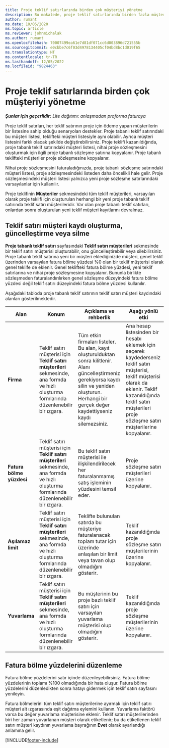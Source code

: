 ```yaml
---
title: Proje teklif satırlarında birden çok müşteriyi yönetme
description: Bu makalede, proje teklif satırlarında birden fazla müşteriyi yönetme hakkında bilgiler yer alır.
author: rumant
ms.date: 10/06/2020
ms.topic: article
ms.reviewer: johnmichalak
ms.author: rumant
ms.openlocfilehash: 70007499ea61e7d81df071cc6d003896d721555b
ms.sourcegitcommit: e0cbbe7c6f03d4978134405cf04bd8bc1d019f65
ms.translationtype: HT
ms.contentlocale: tr-TR
ms.lasthandoff: 12/05/2022
ms.locfileid: "9824463"
---
```

# <a name="manage-multiple-customers-on-project-quote-lines"></a>Proje teklif satırlarında birden çok müşteriyi yönetme

_**Şunlar için geçerlidir:** Lite dağıtımı: anlaşmadan proforma faturaya_

Proje teklif satırları, her teklif satırının proje için ödeme yapan müşterilerin bir listesine sahip olduğu senaryoları destekler. Proje tabanlı teklif satırındaki bu müşteri listesi, teklifteki müşteri listesiyle aynı olabilir. Ayrıca müşteri listesini farklı olacak şekilde değiştirebilirsiniz. Proje teklifi kazanıldığında, proje tabanlı teklif satırındaki müşteri listesi, nihai proje sözleşmesini oluşturmak için ilgili proje tabanlı sözleşme satırına kopyalanır. Proje tabanlı teklifteki müşteriler proje sözleşmesine kopyalanır.

Nihai proje sözleşmesini faturaladığınızda, proje tabanlı sözleşme satırındaki müşteri listesi, proje sözleşmesindeki listeden daha öncelikli hale gelir. Proje sözleşmesindeki müşteri listesi yalnızca yeni proje sözleşme satırlarındaki varsayılanlar için kullanılır.

Proje teklifinin **Müşteriler** sekmesindeki tüm teklif müşterileri, varsayılan olarak proje teklifi için oluşturulan herhangi bir yeni proje tabanlı teklif satırında teklif satırı müşterileridir. Var olan proje tabanlı teklif satırları, onlardan sonra oluşturulan yeni teklif müşteri kayıtlarını devralmaz.

## <a name="create-update-or-delete-a-quote-line-customer-record"></a>Teklif satırı müşteri kaydı oluşturma, güncelleştirme veya silme

**Proje tabanlı teklif satırı** sayfasındaki **Teklif satırı müşterileri** sekmesinde bir teklif satırı müşterisi oluşturabilir, onu güncelleştirebilir veya silebilirsiniz. Proje tabanlı teklif satırına yeni bir müşteri eklediğinizde müşteri, genel teklif üzerinden varsayılan fatura bölme yüzdesi %0 olan bir teklif müşterisi olarak genel teklife de eklenir. Genel teklifteki fatura bölme yüzdesi, yeni teklif satırlarına ve nihai proje sözleşmesine kopyalanır. Bununla birlikte sözleşmeden faturalandırılırken genel sözleşme düzeyindeki fatura bölme yüzdesi değil teklif satırı düzeyindeki fatura bölme yüzdesi kullanılır. 

Aşağıdaki tabloda proje tabanlı teklif satırının teklif satırı müşteri kaydındaki alanları gösterilmektedir.

| Alan | Konum | Açıklama ve rehberlik | Aşağı yönlü etki |
| --- | --- | --- | --- |
| **Firma** | Teklif satırı müşterisi için **Teklif satırı müşterileri** sekmesinde, ana formda ve hızlı oluşturma formlarında düzenlenebilir bir ızgara. | Tüm etkin firmaları listeler. Bu alan, kayıt oluşturulduktan sonra kilitlenir. Alanı güncelleştirmeniz gerekiyorsa kaydı silin ve yeniden oluşturun. Herhangi bir gerçek değer kaydettiyseniz kaydı silemezsiniz. | Ana hesap listesinden bir hesabı eklemek için seçerek kaydederseniz teklif satırı müşterisi, teklif müşterisi olarak da eklenir. Teklif kazanıldığında teklif satırı müşterileri proje sözleşme satırı müşterilerine kopyalanır. |
| **Fatura bölme yüzdesi** | Teklif satırı müşterisi için **Teklif satırı müşterileri** sekmesinde, ana formda ve hızlı oluşturma formlarında düzenlenebilir bir ızgara. | Bu teklif satırı müşterisi ile ilişkilendirilecek her faturalanmamış satış işleminin yüzdesini temsil eder. | Proje sözleşme satırı müşterileri üzerine kopyalanır. |
| **Aşılamaz limit** | Teklif satırı müşterisi için **Teklif satırı müşterileri** sekmesinde, ana formda ve hızlı oluşturma formlarında düzenlenebilir bir ızgara. | Teklifte bulunulan satırda bu müşteriye faturalanacak toplam tutar için üzerinde anlaşılan bir limit veya tavan olup olmadığını gösterir. | Teklif kazanıldığında proje sözleşme satırı müşterilerinin üzerine kopyalanır. |
| **Yuvarlama** | Teklif satırı müşterisi için **Teklif satırı müşterileri** sekmesinde, ana formda ve hızlı oluşturma formlarında düzenlenebilir bir ızgara. | Bu müşterinin bu proje bazlı teklif satırı için varsayılan yuvarlama müşterisi olup olmadığını gösterir. | Teklif kazanıldığında proje sözleşme müşterilerinin üzerine kopyalanır. |

## <a name="edit-billing-split-percentages"></a>Fatura bölme yüzdelerini düzenleme

Fatura bölme yüzdelerini satır içinde düzenleyebilirsiniz. Fatura bölme yüzdelerinin toplamı %100 olmadığında bir hata oluşur. Fatura bölme yüzdelerini düzenledikten sonra hatayı gidermek için teklif satırı sayfasını yenileyin.

Fatura bölmelerini tüm teklif satırı müşterilerine ayırmak için teklif satırı müşteri alt ızgarasında eşit dağıtma eylemini kullanın. Yuvarlama faktörü varsa bu değer yuvarlama müşterisine eklenir. Teklif satırı müşterilerinden biri her zaman yuvarlanan müşteri olarak etiketlenir; bu da etiketlenen teklif satırı müşteri kaydının yuvarlama bayrağının **Evet** olarak ayarlandığı anlamına gelir. 


[!INCLUDE[footer-include](../../includes/footer-banner.md)]
